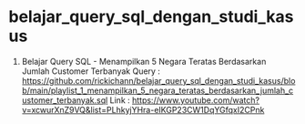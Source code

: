 # belajar_query_sql_dengan_studi_kasus

1. Belajar Query SQL - Menampilkan 5 Negara Teratas Berdasarkan Jumlah Customer Terbanyak
Query : https://github.com/rickichann/belajar_query_sql_dengan_studi_kasus/blob/main/playlist_1_menampilkan_5_negara_teratas_berdasarkan_jumlah_customer_terbanyak.sql
Link : https://www.youtube.com/watch?v=xcwurXnZ9VQ&list=PLhkyjYHra-eIKGP23CW1DqYGfqxI2CPnk
